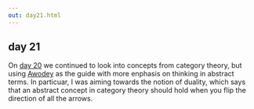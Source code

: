 ```yaml
---
out: day21.html
---
```


  [day20]: ./day20.html
  [awodey]: http://www.amazon.com/Category-Theory-Oxford-Logic-Guides/dp/0199237182

day 21
------

On [day 20][day20] we continued to look into concepts from category theory, but using [Awodey][awodey] as the guide with more enphasis on thinking in abstract terms. In particuar, I was aiming towards the notion of duality, which says that an abstract concept in category theory should hold when you flip the direction of all the arrows.
